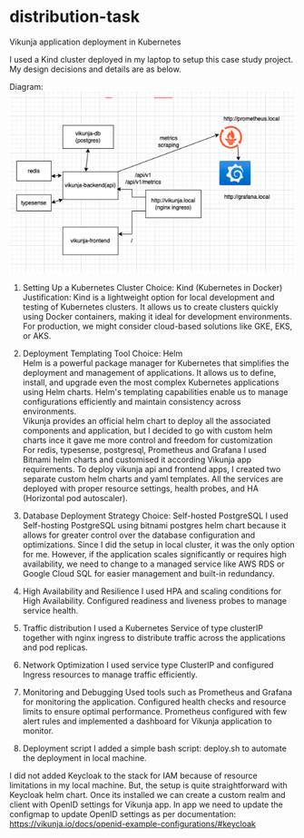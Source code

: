 # distribution-task
Vikunja application deployment in Kubernetes 

I used a Kind cluster deployed in my laptop to setup this case study project. My design decisions and details are as below. 

Diagram: 
![alt text](image.png)

1. Setting Up a Kubernetes Cluster 
Choice: Kind (Kubernetes in Docker) 
Justification: Kind is a lightweight option for local development and testing of Kubernetes clusters. It allows us to create clusters quickly using Docker containers, making it ideal for development environments. For production, we might consider cloud-based solutions like GKE, EKS, or AKS. 
 

2. Deployment Templating Tool 
Choice: Helm  
Helm is a powerful package manager for Kubernetes that simplifies the deployment and management of applications. It allows us to define, install, and upgrade even the most complex Kubernetes applications using Helm charts. Helm's templating capabilities enable us to manage configurations efficiently and maintain consistency across environments.  
Vikunja provides an official helm chart to deploy all the associated components and application, but I decided to go with custom helm charts ince it gave me more control and freedom for customization  
For redis, typesense, postgresql, Prometheus and Grafana I used Bitnami helm charts and customised it according Vikunja app requirements. To deploy vikunja api and frontend apps, I created two separate custom helm charts and yaml templates. All the services are deployed with proper resource settings, health probes, and HA (Horizontal pod autoscaler). 

 

3. Database Deployment Strategy 
Choice: Self-hosted PostgreSQL 
I used Self-hosting PostgreSQL using bitnami postgres helm chart because it allows for greater control over the database configuration and optimizations. Since I did the setup in local cluster, it was the only option for me. However, if the application scales significantly or requires high availability, we need to change to a managed service like AWS RDS or Google Cloud SQL for easier management and built-in redundancy. 

4. High Availability and Resilience 
I used HPA and scaling conditions for High Availability.  Configured readiness and liveness probes to manage service health. 

5. Traffic distribution 
I used a Kubernetes Service of type clusterIP together with nginx ingress to distribute traffic across the applications and pod replicas. 

6. Network Optimization 
I used service type ClusterIP and configured Ingress resources to manage traffic efficiently. 

7. Monitoring and Debugging 
Used tools such as Prometheus and Grafana for monitoring the application. Configured health checks and resource limits to ensure optimal performance. Prometheus configured with few alert rules and implemented a dashboard for Vikunja application to monitor. 
 
8. Deployment script
I added a simple bash script: deploy.sh to automate the deployment in local machine.

I did not added Keycloak to the stack for IAM because of resource limitations in my local machine. But, the setup is quite straightforward with Keycloak helm chart. Once its installed we can create a custom realm and client with OpenID settings for Vikunja app. In app we need to update the configmap to update OpenID settings as per documentation: https://vikunja.io/docs/openid-example-configurations/#keycloak


 

 

 

 